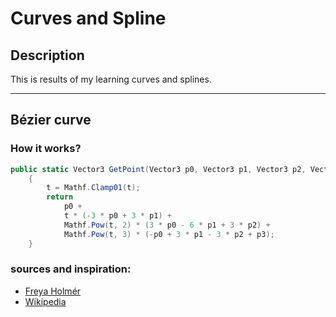 ﻿# Curves and Spline
## Description
This is results of my learning curves and splines.
***
## Bézier curve

### How it works?
```C#
public static Vector3 GetPoint(Vector3 p0, Vector3 p1, Vector3 p2, Vector3 p3, float t)
    {
        t = Mathf.Clamp01(t);
        return
            p0 +
            t * (-3 * p0 + 3 * p1) +
            Mathf.Pow(t, 2) * (3 * p0 - 6 * p1 + 3 * p2) +
            Mathf.Pow(t, 3) * (-p0 + 3 * p1 - 3 * p2 + p3);
    }
```


### sources and inspiration:
* [Freya Holmér](https://www.youtube.com/@Acegikmo/featured)
* [Wikipedia](https://en.wikipedia.org/wiki/Bezier_curve)